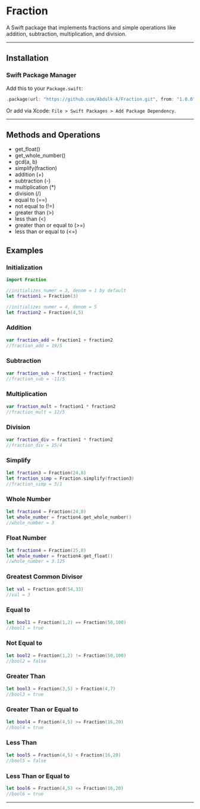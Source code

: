 # Fraction

A Swift package that implements fractions and simple operations like addition, subtraction, multiplication, and division.

---

## Installation

### Swift Package Manager
Add this to your `Package.swift`:

```swift
.package(url: "https://github.com/Abdulk-A/Fraction.git", from: "1.0.0")
```

Or add via Xcode: `File > Swift Packages > Add Package Dependency`.

---

## Methods and Operations
 + get_float()
 + get_whole_number()
 + gcd(a, b)
 + simplify(fraction)
 + addition (+) 
 + subtraction (-)
 + multiplication (*)
 + division (/)
 + equal to (==)
 + not equal to (!=)
 + greater than (>)
 + less than (<)
 + greater than or equal to (>=)
 + less than or equal to (<=)

## Examples

### Initialization
```swift
import Fraction

//initializes numer = 3, denom = 1 by default
let fraction1 = Fraction(3)

//initializes numer = 4, denom = 5
let fraction2 = Fraction(4,5)

```

### Addition
```swift
var fraction_add = fraction1 + fraction2 
//fraction_add = 19/5
```

### Subtraction
```swift
var fraction_sub = fraction1 + fraction2 
//fraction_sub = -11/5
```

### Multiplication
```swift
var fraction_mult = fraction1 * fraction2 
//fraction_mult = 12/5
```

### Division
```swift
var fraction_div = fraction1 * fraction2 
//fraction_div = 15/4
```

### Simplify
```swift
let fraction3 = Fraction(24,8)
let fraction_simp = Fraction.simplify(fraction3)
//fraction_simp = 3/1
```

### Whole Number
```swift
let fraction4 = Fraction(24,8)
let whole_number = fraction4.get_whole_number()
//whole_number = 3
```

### Float Number
```swift
let fraction4 = Fraction(25,8)
let whole_number = fraction4.get_float()
//whole_number = 3.125
```

### Greatest Common Divisor 
```swift
let val = Fraction.gcd(54,33)
//val = 3
```

### Equal to
```swift
let bool1 = Fraction(1,2) == Fraction(50,100) 
//bool1 = true
```

### Not Equal to
```swift
let bool2 = Fraction(1,2) != Fraction(50,100) 
//bool2 = false
```

### Greater Than
```swift
let bool3 = Fraction(3,5) > Fraction(4,7) 
//bool3 = true
```

### Greater Than or Equal to
```swift
let bool4 = Fraction(4,5) >= Fraction(16,20) 
//bool4 = true
```

### Less Than
```swift
let bool5 = Fraction(4,5) < Fraction(16,20) 
//bool5 = false
```

### Less Than or Equal to
```swift
let bool6 = Fraction(4,5) <= Fraction(16,20) 
//bool6 = true
```

---


